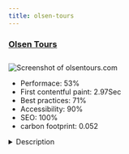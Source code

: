 ```yaml
---
title: olsen-tours
---
```


<div style="height: 3rem">
  <a href="http://olsentours.com"><h3>Olsen Tours</h3></a>
</div>
<img loading="lazy" src="/images/thumbs/olsentours.com.jpg" alt="Screenshot of olsentours.com" />
<ul>
  <li>Performace: 53%</li>
  <li>
    First contentful paint:
    2.97Sec
  </li>
  <li>Best practices: 71%</li>
  <li>Accessibility: 90%</li>
  <li>SEO: 100%</li>
  <li>carbon footprint: 0.052</li>
</ul>
<details>
  <summary>Description</summary>
  <p>This web site is an online sales channel for an inbound tour operator based in Chiang Mai (Northern Thailand). Booking enquiries are accepted via email or social media - there is no purchasing within the site as all itineraries are customized based on user's initial enquiry form submission and follow-up conversations.

Olsen Tours offers private day-tours of Chiang Mai, golfing packages and custom multi-day itineraries for exploring Northern Thailand.The following extensions are currently in use: K2, sh404sef, JSN Uniform, AllVideos, OS Gallery, OSMap, Facebook Comments.

Over time the best improvements to the site have come through removing features. We removed ads to improve use experience and avoid brand dilution. We removed interactive maps and some other advanced features to optimize page load times.

The ongoing focus of site maintenance is continued improvement of the content as a genuinely useful travel planning resource in its own right. Our second objective is to optimize conversions with great user-experience.</p>
</details>

